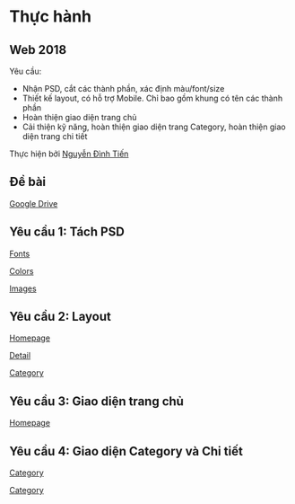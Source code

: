 # **Thực hành**
## **Web 2018**

Yêu cầu: 
- Nhận PSD, cắt các thành phần, xác định màu/font/size
- Thiết kế layout, có hỗ trợ Mobile. Chỉ bao gồm khung có tên các thành phần
- Hoàn thiện giao diện trang chủ
- Cải thiện kỹ năng, hoàn thiện giao diện trang Category, hoàn thiện giao diện trang chi tiết

Thực hiện bởi [Nguyễn Đình Tiến](https://github.com/dinhtien12298)

## Đề bài
[Google Drive](https://drive.google.com/drive/u/0/folders/1DnlNLLxEuz27R3nJ5rEI2iKPdF8qzlop)

## Yêu cầu 1: Tách PSD

[Fonts](https://dinhtien12298.github.io/web2018/fonts.html)

[Colors](https://dinhtien12298.github.io/web2018/colors.html)

[Images](https://dinhtien12298.github.io/web2018/images.html)

## Yêu cầu 2: Layout

[Homepage](https://dinhtien12298.github.io/web2018/images/layout/homepage.png)

[Detail](https://dinhtien12298.github.io/web2018/images/layout/detail.png)

[Category](https://dinhtien12298.github.io/web2018/images/layout/lop9.png)

## Yêu cầu 3: Giao diện trang chủ

[Homepage](https://dinhtien12298.github.io/web2018/homepage.html)

## Yêu cầu 4: Giao diện Category và Chi tiết

[Category](https://dinhtien12298.github.io/web2018/category.html)

[Category](https://dinhtien12298.github.io/web2018/detail.html)

